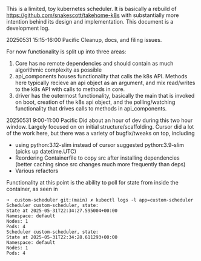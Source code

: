 This is a limited, toy kubernetes scheduler. It is basically a rebuild of https://github.com/snakescott/takehome-k8s with substantially more intention behind its design and implementation. This document is a development log.

20250531 15:15-16:00 Pacific
Cleanup, docs, and filing issues. 

For now functionality is split up into three areas:
1) Core has no remote dependencies and should contain as much algorithmic complexity as possible
2) api_components houses functionality that calls the k8s API. Methods here typically recieve an api object as an argument, and mix read/writes to the k8s API with calls to methods in core.
3) driver has the outermost functionality, basically the main that is invoked on boot, creation of the k8s api object, and the polling/watching functionality that drives calls
to methods in api_components.



20250531 9:00-11:00 Pacific
Did about an hour of dev during this two hour window. Largely focused on on initial structure/scaffolding. Cursor did a lot of the work here, but there was a variety of bugfix/tweaks on top, including

* using python:3.12-slim instead of cursor suggested python:3.9-slim (picks up datetime.UTC)
* Reordering Containerfile to copy src after installing dependencies (better caching since src changes much more frequently than deps)
* Various refactors

Functionality at this point is the ability to poll for state from inside the container, as seen in
```
➜  custom-scheduler git:(main) ✗ kubectl logs -l app=custom-scheduler
Scheduler custom-scheduler, state:
State at 2025-05-31T22:34:27.595004+00:00
Namespace: default
Nodes: 1
Pods: 4
Scheduler custom-scheduler, state:
State at 2025-05-31T22:34:28.611293+00:00
Namespace: default
Nodes: 1
Pods: 4
```

